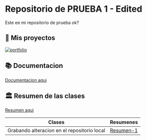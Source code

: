 
# Repositorio de PRUEBA 1 - Edited

Este ee mi repositorio de prueba ok?



## 🔗 Mis proyectos
[![portfolio](https://img.shields.io/badge/my_portfolio-000?style=for-the-badge&logo=ko-fi&logoColor=white)](https://aldoquevedo.tech/)

## 📚 Documentacion

[Documentacion aqui](https://aldoquevedo.tech/)

## 🏛️ Resumen de las clases

[Resumen aqui](https://aldoquevedo.tech/)

| Clases | Resumenes |
| ------ | --------- |
| Grabando alteracion en el repositorio local | [Resumen-1](https://aldoquevedo.tech/)|